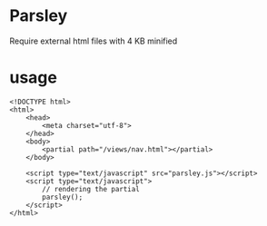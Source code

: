 # Parsley
Require external html files with <partial> </partial>
4 KB minified 

# usage

    <!DOCTYPE html>
    <html>
        <head>
            <meta charset="utf-8">
        </head>
        <body>
            <partial path="/views/nav.html"></partial>
        </body>
        
        <script type="text/javascript" src="parsley.js"></script>
        <script type="text/javascript">
            // rendering the partial
            parsley();
        </script>
    </html>
